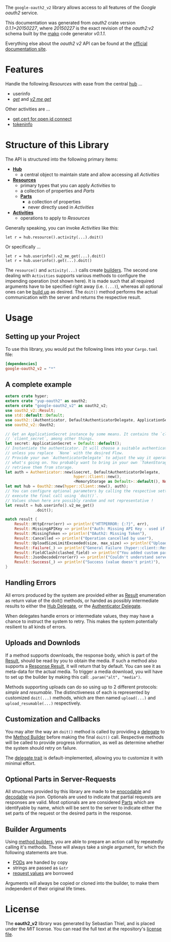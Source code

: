 <!---
DO NOT EDIT !
This file was generated automatically from 'src/mako/README.md.mako'
DO NOT EDIT !
-->
The `google-oauth2_v2` library allows access to all features of the *Google oauth2* service.

This documentation was generated from *oauth2* crate version *0.1.1+20150227*, where *20150227* is the exact revision of the *oauth2:v2* schema built by the [mako](http://www.makotemplates.org/) code generator *v0.1.1*.

Everything else about the *oauth2* *v2* API can be found at the
[official documentation site](https://developers.google.com/accounts/docs/OAuth2).
# Features

Handle the following *Resources* with ease from the central [hub](http://byron.github.io/google-apis-rs/google-oauth2_v2/struct.Oauth2.html) ... 

* userinfo
 * [*get*](http://byron.github.io/google-apis-rs/google-oauth2_v2/struct.UserinfoGetCall.html) and [*v2 me get*](http://byron.github.io/google-apis-rs/google-oauth2_v2/struct.UserinfoV2MeGetCall.html)

Other activities are ...

* [get cert for open id connect](http://byron.github.io/google-apis-rs/google-oauth2_v2/struct.MethodGetCertForOpenIdConnectCall.html)
* [tokeninfo](http://byron.github.io/google-apis-rs/google-oauth2_v2/struct.MethodTokeninfoCall.html)



# Structure of this Library

The API is structured into the following primary items:

* **[Hub](http://byron.github.io/google-apis-rs/google-oauth2_v2/struct.Oauth2.html)**
    * a central object to maintain state and allow accessing all *Activities*
* **[Resources](http://byron.github.io/google-apis-rs/google-oauth2_v2/trait.Resource.html)**
    * primary types that you can apply *Activities* to
    * a collection of properties and *Parts*
    * **[Parts](http://byron.github.io/google-apis-rs/google-oauth2_v2/trait.Part.html)**
        * a collection of properties
        * never directly used in *Activities*
* **[Activities](http://byron.github.io/google-apis-rs/google-oauth2_v2/trait.CallBuilder.html)**
    * operations to apply to *Resources*

Generally speaking, you can invoke *Activities* like this:

```Rust,ignore
let r = hub.resource().activity(...).doit()
```

Or specifically ...

```ignore
let r = hub.userinfo().v2_me_get(...).doit()
let r = hub.userinfo().get(...).doit()
```

The `resource()` and `activity(...)` calls create [builders][builder-pattern]. The second one dealing with `Activities` 
supports various methods to configure the impending operation (not shown here). It is made such that all required arguments have to be 
specified right away (i.e. `(...)`), whereas all optional ones can be [build up][builder-pattern] as desired.
The `doit()` method performs the actual communication with the server and returns the respective result.

# Usage

## Setting up your Project

To use this library, you would put the following lines into your `Cargo.toml` file:

```toml
[dependencies]
google-oauth2_v2 = "*"
```

## A complete example

```Rust
extern crate hyper;
extern crate "yup-oauth2" as oauth2;
extern crate "google-oauth2_v2" as oauth2_v2;
use oauth2_v2::Result;
use std::default::Default;
use oauth2::{Authenticator, DefaultAuthenticatorDelegate, ApplicationSecret, MemoryStorage};
use oauth2_v2::Oauth2;

// Get an ApplicationSecret instance by some means. It contains the `client_id` and 
// `client_secret`, among other things.
let secret: ApplicationSecret = Default::default();
// Instantiate the authenticator. It will choose a suitable authentication flow for you, 
// unless you replace  `None` with the desired Flow.
// Provide your own `AuthenticatorDelegate` to adjust the way it operates and get feedback about 
// what's going on. You probably want to bring in your own `TokenStorage` to persist tokens and
// retrieve them from storage.
let auth = Authenticator::new(&secret, DefaultAuthenticatorDelegate,
                              hyper::Client::new(),
                              <MemoryStorage as Default>::default(), None);
let mut hub = Oauth2::new(hyper::Client::new(), auth);
// You can configure optional parameters by calling the respective setters at will, and
// execute the final call using `doit()`.
// Values shown here are possibly random and not representative !
let result = hub.userinfo().v2_me_get()
             .doit();

match result {
    Result::HttpError(err) => println!("HTTPERROR: {:?}", err),
    Result::MissingAPIKey => println!("Auth: Missing API Key - used if there are no scopes"),
    Result::MissingToken => println!("OAuth2: Missing Token"),
    Result::Cancelled => println!("Operation cancelled by user"),
    Result::UploadSizeLimitExceeded(size, max_size) => println!("Upload size too big: {} of {}", size, max_size),
    Result::Failure(_) => println!("General Failure (hyper::client::Response doesn't print)"),
    Result::FieldClash(clashed_field) => println!("You added custom parameter which is part of builder: {:?}", clashed_field),
    Result::JsonDecodeError(err) => println!("Couldn't understand server reply - maybe API needs update: {:?}", err),
    Result::Success(_) => println!("Success (value doesn't print)"),
}

```
## Handling Errors

All errors produced by the system are provided either as [Result](http://byron.github.io/google-apis-rs/google-oauth2_v2/enum.Result.html) enumeration as return value of 
the doit() methods, or handed as possibly intermediate results to either the 
[Hub Delegate](http://byron.github.io/google-apis-rs/google-oauth2_v2/trait.Delegate.html), or the [Authenticator Delegate](http://byron.github.io/google-apis-rs/google-oauth2_v2/../yup-oauth2/trait.AuthenticatorDelegate.html).

When delegates handle errors or intermediate values, they may have a chance to instruct the system to retry. This 
makes the system potentially resilient to all kinds of errors.

## Uploads and Downlods
If a method supports downloads, the response body, which is part of the [Result](http://byron.github.io/google-apis-rs/google-oauth2_v2/enum.Result.html), should be
read by you to obtain the media.
If such a method also supports a [Response Result](http://byron.github.io/google-apis-rs/google-oauth2_v2/trait.ResponseResult.html), it will return that by default.
You can see it as meta-data for the actual media. To trigger a media download, you will have to set up the builder by making
this call: `.param("alt", "media")`.

Methods supporting uploads can do so using up to 2 different protocols: 
*simple* and *resumable*. The distinctiveness of each is represented by customized 
`doit(...)` methods, which are then named `upload(...)` and `upload_resumable(...)` respectively.

## Customization and Callbacks

You may alter the way an `doit()` method is called by providing a [delegate](http://byron.github.io/google-apis-rs/google-oauth2_v2/trait.Delegate.html) to the 
[Method Builder](http://byron.github.io/google-apis-rs/google-oauth2_v2/trait.CallBuilder.html) before making the final `doit()` call. 
Respective methods will be called to provide progress information, as well as determine whether the system should 
retry on failure.

The [delegate trait](http://byron.github.io/google-apis-rs/google-oauth2_v2/trait.Delegate.html) is default-implemented, allowing you to customize it with minimal effort.

## Optional Parts in Server-Requests

All structures provided by this library are made to be [enocodable](http://byron.github.io/google-apis-rs/google-oauth2_v2/trait.RequestValue.html) and 
[decodable](http://byron.github.io/google-apis-rs/google-oauth2_v2/trait.ResponseResult.html) via json. Optionals are used to indicate that partial requests are responses are valid.
Most optionals are are considered [Parts](http://byron.github.io/google-apis-rs/google-oauth2_v2/trait.Part.html) which are identifyable by name, which will be sent to 
the server to indicate either the set parts of the request or the desired parts in the response.

## Builder Arguments

Using [method builders](http://byron.github.io/google-apis-rs/google-oauth2_v2/trait.CallBuilder.html), you are able to prepare an action call by repeatedly calling it's methods.
These will always take a single argument, for which the following statements are true.

* [PODs][wiki-pod] are handed by copy
* strings are passed as `&str`
* [request values](http://byron.github.io/google-apis-rs/google-oauth2_v2/trait.RequestValue.html) are borrowed

Arguments will always be copied or cloned into the builder, to make them independent of their original life times.

[wiki-pod]: http://en.wikipedia.org/wiki/Plain_old_data_structure
[builder-pattern]: http://en.wikipedia.org/wiki/Builder_pattern
[google-go-api]: https://github.com/google/google-api-go-client

# License
The **oauth2_v2** library was generated by Sebastian Thiel, and is placed 
under the *MIT* license.
You can read the full text at the repository's [license file][repo-license].

[repo-license]: https://github.com/Byron/google-apis-rs/LICENSE.md
